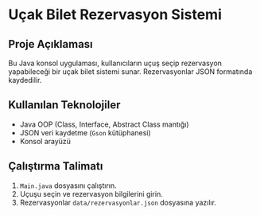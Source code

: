 # Uçak Bilet Rezervasyon Sistemi

## Proje Açıklaması
Bu Java konsol uygulaması, kullanıcıların uçuş seçip rezervasyon yapabileceği bir uçak bilet sistemi sunar. Rezervasyonlar JSON formatında kaydedilir.

## Kullanılan Teknolojiler
- Java OOP (Class, Interface, Abstract Class mantığı)
- JSON veri kaydetme (`Gson` kütüphanesi)
- Konsol arayüzü

## Çalıştırma Talimatı
1. `Main.java` dosyasını çalıştırın.
2. Uçuşu seçin ve rezervasyon bilgilerini girin.
3. Rezervasyonlar `data/rezervasyonlar.json` dosyasına yazılır.
